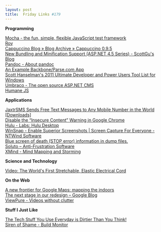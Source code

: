 ```yaml
---
layout: post
title:  Friday Links #179
---
```

**Programming**

[Mocha - the fun, simple, flexible JavaScript test framework](http://visionmedia.github.com/mocha/)   
[Roy](http://roy.brianmckenna.org/)   
[Cappuccino Blog » Blog Archive » Cappuccino 0.9.5](http://cappuccino.org/discuss/2011/11/16/cappuccino-0-9-5/)   
[New Bundling and Minification Support (ASP.NET 4.5 Series) - ScottGu's Blog](http://weblogs.asp.net/scottgu/archive/2011/11/27/new-bundling-and-minification-support-asp-net-4-5-series.aspx)   
[Pandoc - About pandoc](http://johnmacfarlane.net/pandoc/)   
[An Example Backbone/Parse.com App](http://feedproxy.google.com/~r/genisio/~3/k0MqcxDcVBI/)   
[Scott Hanselman's 2011 Ultimate Developer and Power Users Tool List for Windows](http://feedproxy.google.com/~r/ScottHanselman/~3/9LH-J8vPjOI/ScottHanselmans2011UltimateDeveloperAndPowerUsersToolListForWindows.aspx)   
[Umbraco - The open source ASP.NET CMS](http://umbraco.com/)   
[Humane JS](http://wavded.github.com/humane-js/)   


**Applications**

[JaxtrSMS Sends Free Text Messages to Any Mobile Number in the World [Downloads]](http://feeds.gawker.com/~r/lifehacker/full/~3/oHF2C-xU-Ic/jaxtrsms-sends-free-text-messages-to-any-mobile-number-in-the-world)   
[Disable the “Insecure Content” Warning in Google Chrome](http://www.labnol.org/software/disable-insecure-content-in-google-chrome/20501/)   
[Hulu - Labs: Hulu Desktop](http://www.hulu.com/labs/hulu-desktop)   
[WinSnap - Enable Superior Screenshots | Screen Capture For Everyone - NTWind Software](http://www.ntwind.com/software/winsnap.html)   
[Blue screen of death (STOP error) information in dump files.](http://www.nirsoft.net/utils/blue_screen_view.html)   
[Soluto – Anti-Frustration Software](http://www.soluto.com/)   
[XMind - Mind Mapping and Storming](http://www.xmind.net/)

**Science and Technology**

[Video: The World's First Stretchable, Elastic Electrical Cord](http://www.popsci.com/technology/article/2011-12/video-worlds-first-stretchable-elastic-electrical-cord)

**On the Web**

[A new frontier for Google Maps: mapping the indoors](http://feedproxy.google.com/~r/blogspot/MKuf/~3/3EibZj0A9aA/new-frontier-for-google-maps-mapping.html)   
[The next stage in our redesign – Google Blog](http://feedproxy.google.com/~r/blogspot/MKuf/~3/5gq_1uL4xqo/next-stage-in-our-redesign.html)   
[ViewPure - Videos without clutter](http://viewpure.com/)

**Stuff I Just Like**

[The Tech Stuff You Use Everyday is Dirtier Than You Think!](http://www.labnol.org/gadgets/clean-dirty-gadgets/20498/)   
[Siren of Shame - Build Monitor](http://www.sirenofshame.com/Default)

